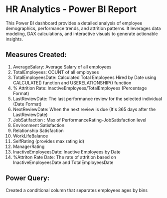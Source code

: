 # HR Analytics - Power BI Report
This Power BI dashboard provides a detailed analysis of employee demographics, performance trends, and attrition patterns. It leverages data modeling, DAX calculations, and interactive visuals to generate actionable insights.
## Measures Created:
1. AverageSalary: Average Salary of all employees
2. TotalEmployees: COUNT of all employees
3. TotalEmployeesDate: Calculated Total Employees Hired by Date using CALCULATE() function and USERELATIONSHIP() function 
4. % Attrition Rate: InactiveEmployees/TotalEmployees (Percentage Format)
5. LastReviewDate: The last performance review for the selected individual (Date Format)
6. NextReviewDate: When the next review is due (It's 365 days after the LastReviewDate)
7. JobSatifaction : Max of PerformanceRating-JobSatisfaction level
8. Environment Satisfaction
9. Relationship Satisfaction
10. WorkLifeBalance
11. SelfRating (provides max rating id)
12. ManagerRating
13. InactiveEmployeesDate: Inactive Employees by Date
14. %Attriton Rate Date: The rate of attrition based on InactiveEmployeesDate and TotalEmployeesDate

## Power Query:
Created a conditional column that separates employees ages by bins

